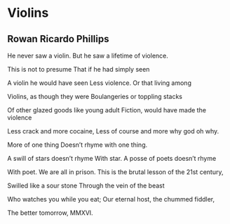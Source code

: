 # Violins
## Rowan Ricardo Phillips
He never saw a violin.
But he saw a lifetime of violence.

This is not to presume
That if he had simply seen

A violin he would have seen
Less violence. Or that living among

Violins, as though they were
Boulangeries or toppling stacks

Of other glazed goods like young adult
Fiction, would have made the violence

Less crack and more cocaine,
Less of course and more why god oh why.

More of one thing
Doesn’t rhyme with one thing.

A swill of stars doesn’t rhyme
With star. A posse of poets doesn’t rhyme

With poet. We are all in prison.
This is the brutal lesson of the 21st century,

Swilled like a sour stone
Through the vein of the beast

Who watches you while you eat;
Our eternal host, the chummed fiddler,

The better tomorrow,
MMXVI.